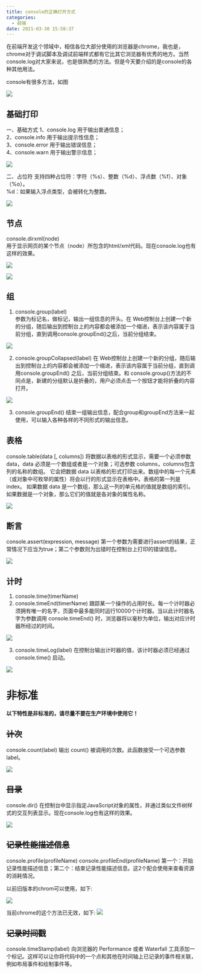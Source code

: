 ```yaml
---
title: console的正确打开方式
categories:
  - 前端
date: 2021-03-30 15:58:37
---
```

在前端开发这个领域中，相信各位大部分使用的浏览器是chrome，我也是，chrome对于调试脚本及调试前端样式都有它比其它浏览器有优秀的地方。当然console.log对大家来说，也是很熟悉的方法。但是今天要介绍的是console的各种其他用法。

console有很多方法，如图

![](https://img10.360buyimg.com/imagetools/jfs/t1/173757/9/1254/71234/6063dcefEfdad1229/53ab430ca6de66a7.png)

## 基础打印
一、基础方式
1、console.log 用于输出普通信息；  
2、console.info 用于输出提示性信息；  
3、console.error 用于输出错误信息；  
4、console.warn 用于输出警示信息；  

![](https://img10.360buyimg.com/imagetools/jfs/t1/168081/7/15964/20265/6063dcf0E39ee0a3e/d05c68ddb56b7d39.png)

二、占位符
支持四种占位符：字符（%s）、整数（%d）、浮点数（%f）、对象（%o）。  
%d：如果输入浮点类型，会被转化为整数。

![](https://img13.360buyimg.com/imagetools/jfs/t1/157946/5/16301/14142/6063dcf0E59254143/348573ba10c29efa.png)

## 节点
console.dirxml(node)  
用于显示网页的某个节点（node）所包含的html/xml代码。现在console.log也有这样的效果。

![](https://img14.360buyimg.com/imagetools/jfs/t1/156832/31/18972/102001/6063dcf0E4f28a8e5/3217b4e4f6af5d5a.png)

![](https://img12.360buyimg.com/imagetools/jfs/t1/157523/10/16458/14720/6063dcf1E077d8dfa/5739561102f591fe.png)

## 组

1. console.group(label)  
参数为标记名，做标记，输出一组信息的开头。在 Web控制台上创建一个新的分组，随后输出到控制台上的内容都会被添加一个缩进，表示该内容属于当前分组，直到调用console.groupEnd()之后，当前分组结束。

![](https://img11.360buyimg.com/imagetools/jfs/t1/167121/23/15589/17178/6063dcf1E9e9d4704/98b7d09bde915046.png)

2. console.groupCollapsed(label)
在 Web控制台上创建一个新的分组，随后输出到控制台上的内容都会被添加一个缩进，表示该内容属于当前分组，直到调用console.groupEnd() 之后，当前分组结束。和 console.group()方法的不同点是，新建的分组默认是折叠的，用户必须点击一个按钮才能将折叠的内容打开。

![](https://img10.360buyimg.com/imagetools/jfs/t1/162397/40/15498/20995/6063dcf0E4f91c882/9a5df44571a6a1bc.png)

3. console.groupEnd()
结束一组输出信息，配合group和groupEnd方法来一起使用，可以输入各种各样的不同形式的输出信息。


## 表格
console.table(data [, columns])
将数据以表格的形式显示，需要一个必须参数 data，data 必须是一个数组或者是一个对象；可选参数 columns，columns包含列的名称的数组。
它会把数据 data 以表格的形式打印出来。数组中的每一个元素（或对象中可枚举的属性）将会以行的形式显示在表格中。表格的第一列是 index。
如果数据 data 是一个数组，那么这一列的单元格的值就是数组的索引。 
如果数据是一个对象，那么它们的值就是各对象的属性名称。

![](https://img14.360buyimg.com/imagetools/jfs/t1/161204/28/15769/22928/6063e273E1b408ac3/94accdda18e1837f.png)


## 断言
console.assert(expression, message)
第一个参数为需要进行assert的结果，正常情况下应当为true；第二个参数则为出错时在控制台上打印的错误信息。

![](https://img14.360buyimg.com/imagetools/jfs/t1/172153/37/1180/26610/6063dcf1E6e069c8c/75a610d26e044ba4.png)




## 计时
1. console.time(timerName)
2. console.timeEnd(timerName) 
跟踪某一个操作的占用时长。每一个计时器必须拥有唯一的名字，页面中最多能同时运行10000个计时器。当以此计时器名字为参数调用 console.timeEnd() 时，浏览器将以毫秒为单位，输出对应计时器所经过的时间。

![](https://img12.360buyimg.com/imagetools/jfs/t1/165101/37/15222/15808/6063dcf1E6196126a/a631cecb7aaa4a01.png)

3. console.timeLog(label)
在控制台输出计时器的值，该计时器必须已经通过 console.time() 启动。

![](https://img10.360buyimg.com/imagetools/jfs/t1/159282/3/16276/36035/6063e7b7Ea04b4437/75d5f67c6d27a37b.png)

# 非标准
**以下特性是非标准的，请尽量不要在生产环境中使用它！**
## ~~计次~~
console.count(label)
输出 count() 被调用的次数。此函数接受一个可选参数 label。

![](https://img14.360buyimg.com/imagetools/jfs/t1/157718/33/15871/29989/6063dcf1E420a118f/901b7cc4a8010ef9.png)

## ~~目录~~
console.dir()
在控制台中显示指定JavaScript对象的属性，并通过类似文件树样式的交互列表显示。现在console.log也有这样的效果。

![](https://img11.360buyimg.com/imagetools/jfs/t1/166579/25/15209/13609/6063e633E91c531a4/85c133cf4b9a5922.png)

## ~~记录性能描述信息~~
console.profile(profileName)
console.profileEnd(profileName)
第一个：开始记录性能描述信息；第二个：结束记录性能描述信息。这2个配合使用来查看资源的消耗情况。

以前旧版本的chrom可以使用，如下:

![](https://img12.360buyimg.com/imagetools/jfs/t1/155843/24/18982/45880/6063dcf2E312e989c/b80343745b563a81.png)

当前chrome的这个方法已无效，如下:
![](https://img14.360buyimg.com/imagetools/jfs/t1/165447/2/14935/38664/6063dcf2E1929ad90/704ab212968e905b.png)

## ~~记录时间戳~~
console.timeStamp(label)
向浏览器的 Performance 或者 Waterfall 工具添加一个标记。这样可以让你将代码中的一个点和其他在时间轴上已记录的事件相关联，例如布局事件和绘制事件等。